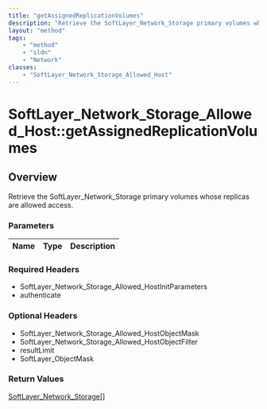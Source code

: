 ```yaml
---
title: "getAssignedReplicationVolumes"
description: "Retrieve the SoftLayer_Network_Storage primary volumes whose replicas are allowed access."
layout: "method"
tags:
    - "method"
    - "sldn"
    - "Network"
classes:
    - "SoftLayer_Network_Storage_Allowed_Host"
---
```

# SoftLayer_Network_Storage_Allowed_Host::getAssignedReplicationVolumes
## Overview 
Retrieve the SoftLayer_Network_Storage primary volumes whose replicas are allowed access.

### Parameters 
|Name | Type | Description |
| --- | --- | --- |


### Required Headers
* SoftLayer_Network_Storage_Allowed_HostInitParameters
* authenticate

### Optional Headers
* SoftLayer_Network_Storage_Allowed_HostObjectMask
* SoftLayer_Network_Storage_Allowed_HostObjectFilter
* resultLimit
* SoftLayer_ObjectMask

### Return Values
<a href='/reference/datatypes/SoftLayer_Network_Storage'>SoftLayer_Network_Storage[] </a>

